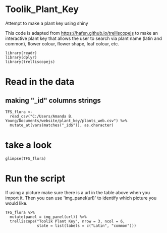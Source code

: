 # Toolik_Plant_Key
Attempt to make a plant key using shiny 

This code is adapted from https://hafen.github.io/trelliscopejs
to make an interactive plant key that allows the user to search via plant name (latin and common), flower colour, flower shape, leaf colour, etc. 


```{r message = FALSE, warning = FALSE}
library(readr)
library(dplyr)
library(trelliscopejs)
```

# Read in the data 
## making "_id" columns strings

```{r include = FALSE}
TFS_flora <-
  read_csv("C:/Users/Amanda B. Young/Documents/website/plant_key/plants_web.csv") %>%
  mutate_at(vars(matches("_id$")), as.character)
```

# take a look
```{r }
glimpse(TFS_flora)
```

# Run the script
If using a picture make sure there is a url in the table above when you import it.  Then you can use 'img_panel(url)' to identify which picture you would like.

```{r flora}
TFS_flora %>%
  mutate(panel = img_panel(url)) %>%
  trelliscope("Toolik Plant Key", nrow = 3, ncol = 6,
              state = list(labels = c("Latin", "common")))
```
